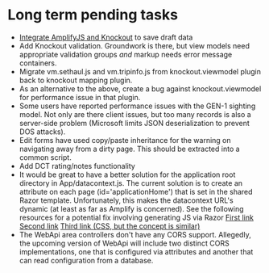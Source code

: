 ﻿# Long term pending tasks

* [Integrate AmplifyJS and Knockout](http://craigcav.wordpress.com/2012/05/16/simple-client-storage-for-view-models-with-amplifyjs-and-knockout/) to save draft data
* Add Knockout validation.  Groundwork is there, but view models need appropriate validation groups _and_ markup needs error message containers.
* Migrate vm.sethaul.js and vm.tripinfo.js from knockout.viewmodel plugin back to knockout mapping plugin.
* As an alternative to the above, create a bug against knockout.viewmodel for performance issue in that plugin.
* Some users have reported performance issues with the GEN-1 sighting model.  Not only are there client issues, but too many records is also a server-side problem
  (Microsoft limits JSON deserialization to prevent DOS attacks).
* Edit forms have used copy/paste inheritance for the warning on navigating away from a dirty page.  This should be extracted into a common script.
* Add DCT rating/notes functionality
* It would be great to have a better solution for the application root directory in App/datacontext.js.  The current solution is to create an attribute
  on each page (id='applicationHome') that is set in the shared Razor template.  Unfortunately, this makes the datacontext URL's dynamic
  (at least as far as Amplify is concerned).  See the following resources for a potential fix involving generating JS via Razor
  [First link](http://blog.pmunin.com/2013/04/dynamic-javascript-css-in-aspnet-mvc.html)
  [Second link](http://stackoverflow.com/questions/16092473/dynamically-generated-javascript-css-in-asp-net-mvc)
  [Third link (CSS, but the concept is similar)](http://www.codeproject.com/Articles/171695/Dynamic-CSS-using-Razor-Engine)
* The WebApi area controllers don't have any CORS support.  Allegedly, the upcoming version of WebApi will 
  include two distinct CORS implementations, one that is configured via attributes and another that can read configuration from a database.
